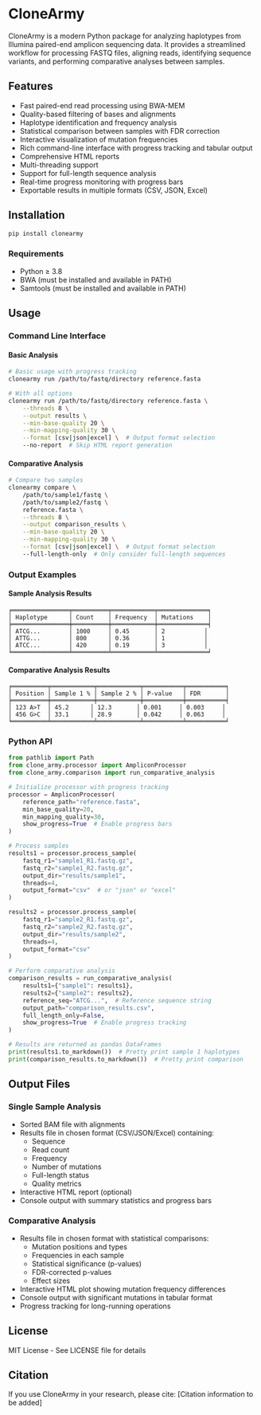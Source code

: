 # CloneArmy

CloneArmy is a modern Python package for analyzing haplotypes from Illumina paired-end amplicon sequencing data. It provides a streamlined workflow for processing FASTQ files, aligning reads, identifying sequence variants, and performing comparative analyses between samples.

## Features

- Fast paired-end read processing using BWA-MEM
- Quality-based filtering of bases and alignments
- Haplotype identification and frequency analysis
- Statistical comparison between samples with FDR correction
- Interactive visualization of mutation frequencies
- Rich command-line interface with progress tracking and tabular output
- Comprehensive HTML reports
- Multi-threading support
- Support for full-length sequence analysis
- Real-time progress monitoring with progress bars
- Exportable results in multiple formats (CSV, JSON, Excel)

## Installation

```bash
pip install clonearmy
```

### Requirements

- Python ≥ 3.8
- BWA (must be installed and available in PATH)
- Samtools (must be installed and available in PATH)

## Usage

### Command Line Interface

#### Basic Analysis

```bash
# Basic usage with progress tracking
clonearmy run /path/to/fastq/directory reference.fasta

# With all options
clonearmy run /path/to/fastq/directory reference.fasta \
    --threads 8 \
    --output results \
    --min-base-quality 20 \
    --min-mapping-quality 30 \
    --format [csv|json|excel] \  # Output format selection
    --no-report  # Skip HTML report generation
```

#### Comparative Analysis

```bash
# Compare two samples
clonearmy compare \
    /path/to/sample1/fastq \
    /path/to/sample2/fastq \
    reference.fasta \
    --threads 8 \
    --output comparison_results \
    --min-base-quality 20 \
    --min-mapping-quality 30 \
    --format [csv|json|excel] \  # Output format selection
    --full-length-only  # Only consider full-length sequences
```

### Output Examples

#### Sample Analysis Results
```
╒════════════════╤══════════╤════════════╤══════════════╕
│ Haplotype      │ Count    │ Frequency  │ Mutations    │
╞════════════════╪══════════╪════════════╪══════════════╡
│ ATCG...        │ 1000     │ 0.45       │ 2           │
│ ATTG...        │ 800      │ 0.36       │ 1           │
│ ATCC...        │ 420      │ 0.19       │ 3           │
╘════════════════╧══════════╧════════════╧══════════════╛
```

#### Comparative Analysis Results
```
╒══════════╤════════════╤════════════╤═══════════╤═══════════╕
│ Position │ Sample 1 % │ Sample 2 % │ P-value   │ FDR       │
╞══════════╪════════════╪════════════╪═══════════╪═══════════╡
│ 123 A>T  │ 45.2      │ 12.3       │ 0.001     │ 0.003     │
│ 456 G>C  │ 33.1      │ 28.9       │ 0.042     │ 0.063     │
╘══════════╧════════════╧════════════╧═══════════╧═══════════╛
```

### Python API

```python
from pathlib import Path
from clone_army.processor import AmpliconProcessor
from clone_army.comparison import run_comparative_analysis

# Initialize processor with progress tracking
processor = AmpliconProcessor(
    reference_path="reference.fasta",
    min_base_quality=20,
    min_mapping_quality=30,
    show_progress=True  # Enable progress bars
)

# Process samples
results1 = processor.process_sample(
    fastq_r1="sample1_R1.fastq.gz",
    fastq_r2="sample1_R2.fastq.gz",
    output_dir="results/sample1",
    threads=4,
    output_format="csv"  # or "json" or "excel"
)

results2 = processor.process_sample(
    fastq_r1="sample2_R1.fastq.gz",
    fastq_r2="sample2_R2.fastq.gz",
    output_dir="results/sample2",
    threads=4,
    output_format="csv"
)

# Perform comparative analysis
comparison_results = run_comparative_analysis(
    results1={"sample1": results1},
    results2={"sample2": results2},
    reference_seq="ATCG...",  # Reference sequence string
    output_path="comparison_results.csv",
    full_length_only=False,
    show_progress=True  # Enable progress tracking
)

# Results are returned as pandas DataFrames
print(results1.to_markdown())  # Pretty print sample 1 haplotypes
print(comparison_results.to_markdown())  # Pretty print comparison
```

## Output Files

### Single Sample Analysis
- Sorted BAM file with alignments
- Results file in chosen format (CSV/JSON/Excel) containing:
  - Sequence
  - Read count
  - Frequency
  - Number of mutations
  - Full-length status
  - Quality metrics
- Interactive HTML report (optional)
- Console output with summary statistics and progress bars

### Comparative Analysis
- Results file in chosen format with statistical comparisons:
  - Mutation positions and types
  - Frequencies in each sample
  - Statistical significance (p-values)
  - FDR-corrected p-values
  - Effect sizes
- Interactive HTML plot showing mutation frequency differences
- Console output with significant mutations in tabular format
- Progress tracking for long-running operations

## License

MIT License - See LICENSE file for details

## Citation

If you use CloneArmy in your research, please cite:
[Citation information to be added]
